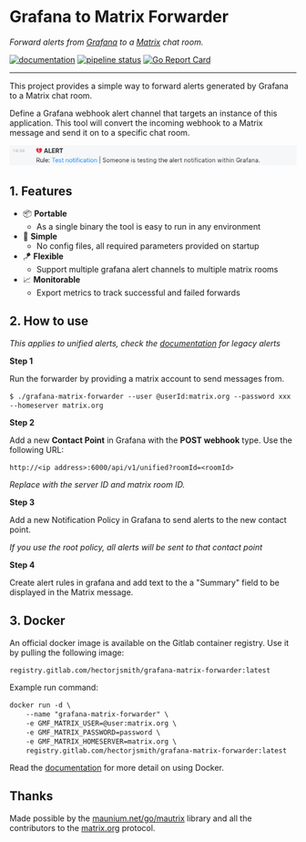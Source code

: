 # Grafana to Matrix Forwarder
*Forward alerts from [Grafana](https://grafana.com) to a [Matrix](https://matrix.org) chat room.*

[![documentation](https://img.shields.io/badge/docs-latest-orange)](https://hectorjsmith.gitlab.io/grafana-matrix-forwarder/)
 [![pipeline status](https://gitlab.com/hectorjsmith/grafana-matrix-forwarder/badges/main/pipeline.svg)](https://gitlab.com/hectorjsmith/grafana-matrix-forwarder/-/commits/main) [![Go Report Card](https://goreportcard.com/badge/gitlab.com/hectorjsmith/grafana-matrix-forwarder)](https://goreportcard.com/report/gitlab.com/hectorjsmith/grafana-matrix-forwarder)

---

This project provides a simple way to forward alerts generated by Grafana to a Matrix chat room.

Define a Grafana webhook alert channel that targets an instance of this application.
This tool will convert the incoming webhook to a Matrix message and send it on to a specific chat room.

![screenshot of matrix alert message](_docs/static/img/alertExample.png)

## 1. Features

  * 📦 **Portable**
    * As a single binary the tool is easy to run in any environment
  * 📎 **Simple**
    * No config files, all required parameters provided on startup
  * 🪁 **Flexible**
    * Support multiple grafana alert channels to multiple matrix rooms
  * 📈 **Monitorable**
    * Export metrics to track successful and failed forwards

## 2. How to use
*This applies to unified alerts, check the [documentation](https://hectorjsmith.gitlab.io/grafana-matrix-forwarder/gettingStarted/grafana-legacy/) for legacy alerts*

**Step 1**

Run the forwarder by providing a matrix account to send messages from.

```
$ ./grafana-matrix-forwarder --user @userId:matrix.org --password xxx --homeserver matrix.org
```

**Step 2**

Add a new **Contact Point** in Grafana with the **POST webhook** type. Use the following URL: 
```
http://<ip address>:6000/api/v1/unified?roomId=<roomId>
```

*Replace with the server ID and matrix room ID.*

**Step 3**

Add a new Notification Policy in Grafana to send alerts to the new contact point.

*If you use the root policy, all alerts will be sent to that contact point*

**Step 4**

Create alert rules in grafana and add text to the a "Summary" field to be displayed in the Matrix message.

## 3. Docker

An official docker image is available on the Gitlab container registry.
Use it by pulling the following image:

```
registry.gitlab.com/hectorjsmith/grafana-matrix-forwarder:latest
```

Example run command:
```
docker run -d \
    --name "grafana-matrix-forwarder" \
    -e GMF_MATRIX_USER=@user:matrix.org \
    -e GMF_MATRIX_PASSWORD=password \
    -e GMF_MATRIX_HOMESERVER=matrix.org \
    registry.gitlab.com/hectorjsmith/grafana-matrix-forwarder:latest
```

Read the [documentation](https://hectorjsmith.gitlab.io/grafana-matrix-forwarder/) for more detail on using Docker.

## Thanks

Made possible by the [maunium.net/go/mautrix](https://maunium.net/go/mautrix/) library and all the contributors to the [matrix.org](https://matrix.org) protocol.
